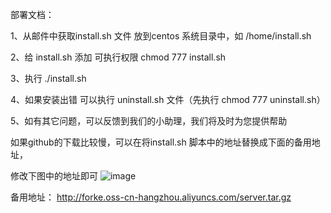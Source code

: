 部署文档：

1、从邮件中获取install.sh 文件
放到centos 系统目录中，如 /home/install.sh

2、给 install.sh 添加 可执行权限  chmod 777 install.sh

3、执行 ./install.sh

4、如果安装出错 可以执行 uninstall.sh 文件（先执行 chmod 777 uninstall.sh）

5、如有其它问题，可以反馈到我们的小助理，我们将及时为您提供帮助

如果github的下载比较慢，可以在将install.sh 脚本中的地址替换成下面的备用地址，

修改下图中的地址即可
![image](https://forke.oss-cn-hangzhou.aliyuncs.com/2041554351055_.pic_hd.jpg)

备用地址：
http://forke.oss-cn-hangzhou.aliyuncs.com/server.tar.gz 


